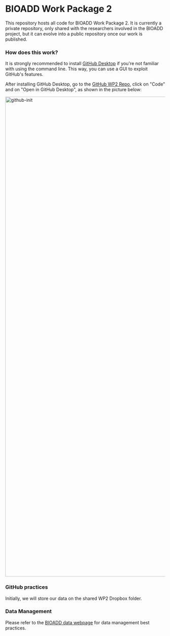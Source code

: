 # BIOADD Work Package 2

This repository hosts all code for BIOADD Work Package 2. It is currently a private repository, only shared with the researchers involved in the BIOADD project, but it can evolve into a public repository once our work is published.

### How does this work?

It is strongly recommended to install [GitHub Desktop](https://desktop.github.com) if you're not familiar with using the command line. This way, you can use a GUI to exploit GitHub's features.

After installing GitHub Desktop, go to the [GitHub WP2 Repo](https://github.com/el-chinosauro/bioadd-wp2-github), click on "Code" and on "Open in GitHub Desktop", as shown in the picture below:

<img width="1508" alt="github-init" src="https://user-images.githubusercontent.com/46905645/233615899-61e1dfef-9b85-4125-8b44-60fe3fe1ead1.png">


### GitHub practices

Initially, we will store our data on the shared WP2 Dropbox folder. 

### Data Management

Please refer to the [BIOADD data webpage](https://el-chinosauro.github.io/bioadd-wp2-github/) for data management best practices. 

